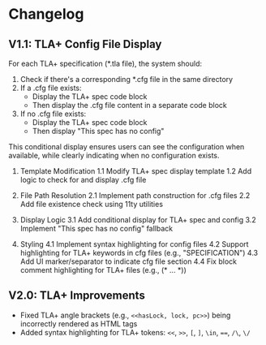 # Changelog

## V1.1: TLA+ Config File Display

For each TLA+ specification (*.tla file), the system should:

1. Check if there's a corresponding *.cfg file in the same directory
2. If a .cfg file exists:
   - Display the TLA+ spec code block
   - Then display the .cfg file content in a separate code block
3. If no .cfg file exists:
   - Display the TLA+ spec code block
   - Then display "This spec has no config"

This conditional display ensures users can see the configuration when available, while clearly indicating when no configuration exists.

1. Template Modification
   1.1 Modify TLA+ spec display template
   1.2 Add logic to check for and display .cfg file

2. File Path Resolution
   2.1 Implement path construction for .cfg files
   2.2 Add file existence check using 11ty utilities

3. Display Logic
   3.1 Add conditional display for TLA+ spec and config
   3.2 Implement "This spec has no config" fallback

4. Styling
   4.1 Implement syntax highlighting for config files
   4.2 Support highlighting for TLA+ keywords in cfg files (e.g., "SPECIFICATION")
   4.3 Add UI marker/separator to indicate cfg file section
   4.4 Fix block comment highlighting for TLA+ files (e.g., (* ... *))

## V2.0: TLA+ Improvements
- Fixed TLA+ angle brackets (e.g., `<<hasLock, lock, pc>>`) being incorrectly rendered as HTML tags
- Added syntax highlighting for TLA+ tokens: `<<`, `>>`, `[`, `]`, `\in`, `==`, `/\`, `\/` 